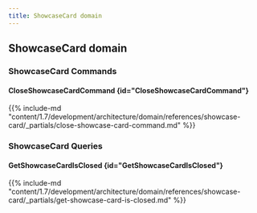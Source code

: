 ```yaml
---
title: ShowcaseCard domain
---
```


## ShowcaseCard domain

### ShowcaseCard Commands

#### CloseShowcaseCardCommand {id="CloseShowcaseCardCommand"}

{{%  include-md "content/1.7/development/architecture/domain/references/showcase-card/_partials/close-showcase-card-command.md" %}}

### ShowcaseCard Queries

#### GetShowcaseCardIsClosed {id="GetShowcaseCardIsClosed"}

{{%  include-md "content/1.7/development/architecture/domain/references/showcase-card/_partials/get-showcase-card-is-closed.md" %}}
